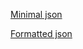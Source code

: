 [Minimal json](https://raw.githubusercontent.com/binge-inc/sto-series-list-to-json/main/result/series.json)

[Formatted json](https://raw.githubusercontent.com/binge-inc/sto-series-list-to-json/main/result/series_nice.json)
